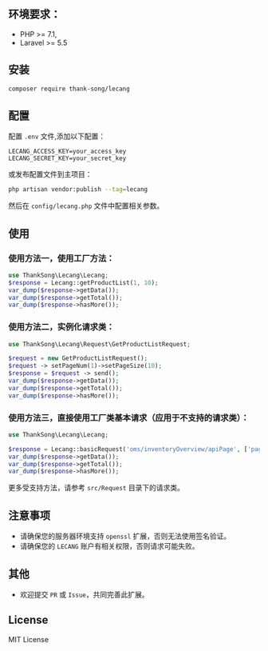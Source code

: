 ## 环境要求：
- PHP >= 7.1, 
- Laravel >= 5.5

## 安装
```bash
composer require thank-song/lecang
```

## 配置
配置 `.env` 文件,添加以下配置：
```
LECANG_ACCESS_KEY=your_access_key
LECANG_SECRET_KEY=your_secret_key
```
或发布配置文件到主项目：
```bash
php artisan vendor:publish --tag=lecang
```
然后在 `config/lecang.php` 文件中配置相关参数。

## 使用
### 使用方法一，使用工厂方法：
```php
use ThankSong\Lecang\Lecang;
$response = Lecang::getProductList(1, 10);
var_dump($response->getData());
var_dump($response->getTotal());
var_dump($response->hasMore());
```

### 使用方法二，实例化请求类：
```php
use ThankSong\Lecang\Request\GetProductListRequest;

$request = new GetProductListRequest();
$request -> setPageNum(1)->setPageSize(10);
$response = $request -> send();
var_dump($response->getData());
var_dump($response->getTotal());
var_dump($response->hasMore());
```

### 使用方法三，直接使用工厂类基本请求（应用于不支持的请求类）：
```php
use ThankSong\Lecang\Lecang;

$response = Lecang::basicRequest('oms/inventoryOverview/apiPage', ['pageNum' => 1, 'pageSize' => 10],'GET');
var_dump($response->getData());
var_dump($response->getTotal());
var_dump($response->hasMore());
```
更多受支持方法，请参考 `src/Request` 目录下的请求类。

## 注意事项
- 请确保您的服务器环境支持 `openssl` 扩展，否则无法使用签名验证。
- 请确保您的 `LECANG` 账户有相关权限，否则请求可能失败。

## 其他
- 欢迎提交 `PR` 或 `Issue`，共同完善此扩展。

## License
MIT License